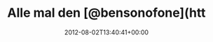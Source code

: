 ---
retweeted: false
source: <a href="http://twitter.com/download/android" rel="nofollow">Twitter for Android</a>
entities:
  user_mentions: []
  urls: []
  symbols: []
  media:
  - expanded_url: https://twitter.com/bascht/status/231021700555366400/photo/1
    indices:
    - '80'
    - '100'
    url: http://t.co/PjIcRaDH
    media_url: http://pbs.twimg.com/media/AzTBAz2CYAApPCn.png
    id_str: '231021700563755008'
    id: '231021700563755008'
    media_url_https: https://pbs.twimg.com/media/AzTBAz2CYAApPCn.png
    sizes:
      small:
        w: '408'
        h: '680'
        resize: fit
      medium:
        w: '480'
        h: '800'
        resize: fit
      thumb:
        w: '150'
        h: '150'
        resize: crop
      large:
        w: '480'
        h: '800'
        resize: fit
    type: photo
    display_url: pic.twitter.com/PjIcRaDH
  hashtags: []
display_text_range:
- '0'
- '100'
favorite_count: '0'
id_str: '231021700555366400'
truncated: false
retweet_count: '0'
id: '231021700555366400'
possibly_sensitive: false
created_at: Thu Aug 02 13:40:41 +0000 2012
favorited: false
full_text: Alle mal den [@bensonofone](https://twitter.com/bensonofone) beneiden.
  Der geht heute Abend zur Tanzveranstaltung.
lang: de
extended_entities:
  media:
  - expanded_url: https://twitter.com/bascht/status/231021700555366400/photo/1
    indices:
    - '80'
    - '100'
    url: http://t.co/PjIcRaDH
    media_url: http://pbs.twimg.com/media/AzTBAz2CYAApPCn.png
    id_str: '231021700563755008'
    id: '231021700563755008'
    media_url_https: https://pbs.twimg.com/media/AzTBAz2CYAApPCn.png
    sizes:
      small:
        w: '408'
        h: '680'
        resize: fit
      medium:
        w: '480'
        h: '800'
        resize: fit
      thumb:
        w: '150'
        h: '150'
        resize: crop
      large:
        w: '480'
        h: '800'
        resize: fit
    type: photo
    display_url: pic.twitter.com/PjIcRaDH
tags:
- pesos:twitter
date: '2012-08-02T13:40:41+00:00'
src: https://twitter.com/bascht/status/231021700555366400
original_url: https://twitter.com/bascht/status/231021700555366400
type: twitter_tweet
media_url: https://img.bascht.com/twitter/pbs.twimg.com/media/AzTBAz2CYAApPCn.png
text: Alle mal den [@bensonofone](https://twitter.com/bensonofone) beneiden. Der geht
  heute Abend zur Tanzveranstaltung.
title: Alle mal den [@bensonofone](htt

---